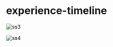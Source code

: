 # experience-timeline

![ss3](https://github.com/francismcpc/experience-timeline/assets/119109562/dd97f437-44a2-409f-9c8b-d7a31fea6f88)

![ss4](https://github.com/francismcpc/experience-timeline/assets/119109562/6de30509-7b11-4eda-8627-d0e3af0002c5)
